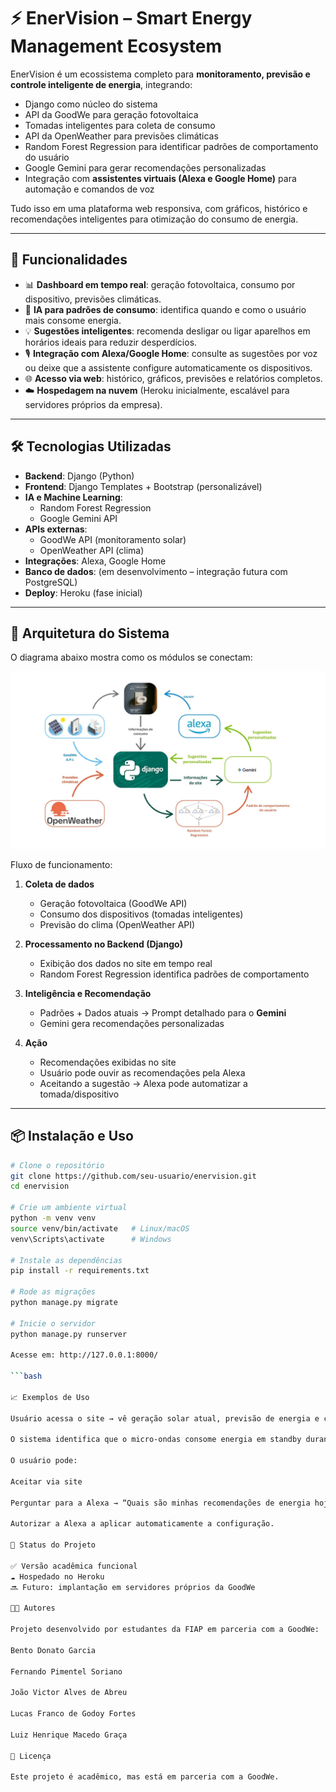# ⚡ EnerVision – Smart Energy Management Ecosystem

EnerVision é um ecossistema completo para **monitoramento, previsão e controle inteligente de energia**, integrando:

- Django como núcleo do sistema
- API da GoodWe para geração fotovoltaica
- Tomadas inteligentes para coleta de consumo
- API da OpenWeather para previsões climáticas
- Random Forest Regression para identificar padrões de comportamento do usuário
- Google Gemini para gerar recomendações personalizadas
- Integração com **assistentes virtuais (Alexa e Google Home)** para automação e comandos de voz

Tudo isso em uma plataforma web responsiva, com gráficos, histórico e recomendações inteligentes para otimização do consumo de energia.

---

## 🚀 Funcionalidades

- 📊 **Dashboard em tempo real**: geração fotovoltaica, consumo por dispositivo, previsões climáticas.  
- 🧠 **IA para padrões de consumo**: identifica quando e como o usuário mais consome energia.  
- 💡 **Sugestões inteligentes**: recomenda desligar ou ligar aparelhos em horários ideais para reduzir desperdícios.  
- 🎙️ **Integração com Alexa/Google Home**: consulte as sugestões por voz ou deixe que a assistente configure automaticamente os dispositivos.  
- 🌐 **Acesso via web**: histórico, gráficos, previsões e relatórios completos.  
- ☁️ **Hospedagem na nuvem** (Heroku inicialmente, escalável para servidores próprios da empresa).  

---

## 🛠️ Tecnologias Utilizadas

- **Backend**: Django (Python)  
- **Frontend**: Django Templates + Bootstrap (personalizável)  
- **IA e Machine Learning**:  
  - Random Forest Regression  
  - Google Gemini API  
- **APIs externas**:  
  - GoodWe API (monitoramento solar)  
  - OpenWeather API (clima)  
- **Integrações**: Alexa, Google Home  
- **Banco de dados**: (em desenvolvimento – integração futura com PostgreSQL)  
- **Deploy**: Heroku (fase inicial)  

---

## 🔎 Arquitetura do Sistema

O diagrama abaixo mostra como os módulos se conectam:

![Arquitetura do EnerVision](./docs/arquitetura.jpg)

Fluxo de funcionamento:

1. **Coleta de dados**  
   - Geração fotovoltaica (GoodWe API)  
   - Consumo dos dispositivos (tomadas inteligentes)  
   - Previsão do clima (OpenWeather API)  

2. **Processamento no Backend (Django)**  
   - Exibição dos dados no site em tempo real  
   - Random Forest Regression identifica padrões de comportamento  

3. **Inteligência e Recomendação**  
   - Padrões + Dados atuais → Prompt detalhado para o **Gemini**  
   - Gemini gera recomendações personalizadas  

4. **Ação**  
   - Recomendações exibidas no site  
   - Usuário pode ouvir as recomendações pela Alexa  
   - Aceitando a sugestão → Alexa pode automatizar a tomada/dispositivo  

---

## 📦 Instalação e Uso

```bash
# Clone o repositório
git clone https://github.com/seu-usuario/enervision.git
cd enervision

# Crie um ambiente virtual
python -m venv venv
source venv/bin/activate   # Linux/macOS
venv\Scripts\activate      # Windows

# Instale as dependências
pip install -r requirements.txt

# Rode as migrações
python manage.py migrate

# Inicie o servidor
python manage.py runserver

Acesse em: http://127.0.0.1:8000/

```bash

📈 Exemplos de Uso

Usuário acessa o site → vê geração solar atual, previsão de energia e consumo por dispositivo.

O sistema identifica que o micro-ondas consome energia em standby durante o dia → recomenda deixá-lo ligado apenas entre 20h e 00h.

O usuário pode:

Aceitar via site

Perguntar para a Alexa → “Quais são minhas recomendações de energia hoje?”

Autorizar a Alexa a aplicar automaticamente a configuração.

🧪 Status do Projeto

✅ Versão acadêmica funcional
☁️ Hospedado no Heroku
🔜 Futuro: implantação em servidores próprios da GoodWe

👨‍💻 Autores

Projeto desenvolvido por estudantes da FIAP em parceria com a GoodWe:

Bento Donato Garcia

Fernando Pimentel Soriano

João Victor Alves de Abreu

Lucas Franco de Godoy Fortes

Luiz Henrique Macedo Graça

📜 Licença

Este projeto é acadêmico, mas está em parceria com a GoodWe.